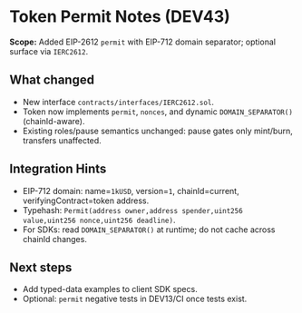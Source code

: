 # Token Permit Notes (DEV43)
**Scope:** Added EIP-2612 `permit` with EIP-712 domain separator; optional surface via `IERC2612`.

## What changed
- New interface `contracts/interfaces/IERC2612.sol`.
- Token now implements `permit`, `nonces`, and dynamic `DOMAIN_SEPARATOR()` (chainId-aware).
- Existing roles/pause semantics unchanged: pause gates only mint/burn, transfers unaffected.

## Integration Hints
- EIP-712 domain: name=`1kUSD`, version=`1`, chainId=current, verifyingContract=token address.
- Typehash: `Permit(address owner,address spender,uint256 value,uint256 nonce,uint256 deadline)`.
- For SDKs: read `DOMAIN_SEPARATOR()` at runtime; do not cache across chainId changes.

## Next steps
- Add typed-data examples to client SDK specs.
- Optional: `permit` negative tests in DEV13/CI once tests exist.
